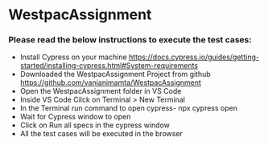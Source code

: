 # WestpacAssignment

### Please read the below instructions to execute the test cases: ###

- Install Cypress on your machine  https://docs.cypress.io/guides/getting-started/installing-cypress.html#System-requirements 
- Downloaded the WestpacAssignment Project from github https://github.com/vanjanimamta/WestpacAssignment 
- Open the WestpacAssignment folder in VS Code 
- Inside VS Code Cilck on Terminal > New Terminal
- In the Terminal run command to open cypress- npx cypress open
- Wait for Cypress window to open
- Click on Run all  specs in the cypress window
- All the test cases will be executed in the browser
